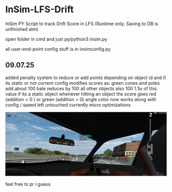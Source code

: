 # InSim-LFS-Drift
InSim PY Script to track Drift Score in LFS (Runtime only. Saving to DB is unfinished atm)

open folder in cmd and just py/python3 insim.py

all user-end-point config stuff is in insimconfig.py

## 09.07.25
added penalty system to reduce or add points depending on object id and if its static or not
current config modifies scores as:
green cones and poles add about 100
bale reduces by 100
all other objects also 100
1.5x of this value if its a static object
whenever hitting an object the score goes red (addition < 0 ) or green (addition > 0)
angle color now works along with config / speed left untouched currently
micro optimizations

![ingame look](https://github.com/0x098/InSim-LFS-Drift/blob/main/img/ingame.png)

feel free to pr i guess
